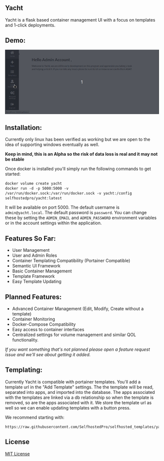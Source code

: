 ## Yacht
Yacht is a flask based container management UI with a focus on templates and 1-click deployments.

## Demo:
![Tempaltes](readme_media/Yacht-Demo.gif "templates")

## Installation:
Currently only linux has been verified as working but we are open to the idea of supporting windows eventually as well.

**Keep in mind, this is an Alpha so the risk of data loss is real and it may not be stable**

Once docker is installed you'll simply run the following commands to get started:
```
docker volume create yacht
docker run -d -p 5000:5000 -v /var/run/docker.sock:/var/run/docker.sock -v yacht:/config selfhostedpro/yacht:latest
```
It will be available on port 5000.
The default username is `admin@yacht.local`.
The default password is `password`.
You can change these by setting the `ADMIN_EMAIL` and `ADMIN_PASSWORD` environment variables or in the account settings within the application.

## Features So Far:
* User Management
* User and Admin Roles
* Container Templating Compatibility (Portainer Compatible)
* Semantic UI Framework
* Basic Container Management
* Template Framework
* Easy Template Updating

## Planned Features:
* Advanced Container Management (Edit, Modify, Create without a template)
* Container Monitoring
* Docker-Compose Compatibility
* Easy access to container interfaces
* Centralized settings for volume management and similar QOL functionality.

*If you want something that's not planned please open a feature request issue and we'll see about getting it added.*

## Templating:
Currently Yacht is compatible with portainer templates. You'll add a template url in the "Add Template" settings. The the template will be read, separated into apps, and imported into the database. The apps associated with the templates are linked via a db relationship so when the template is removed, so are the apps associated with it. We store the template url as well so we can enable updating templates with a button press.

We recommend starting with: 
```
https://raw.githubusercontent.com/SelfhostedPro/selfhosted_templates/yacht/Template/template.json
```

## License
[MIT License](LICENSE.md)
